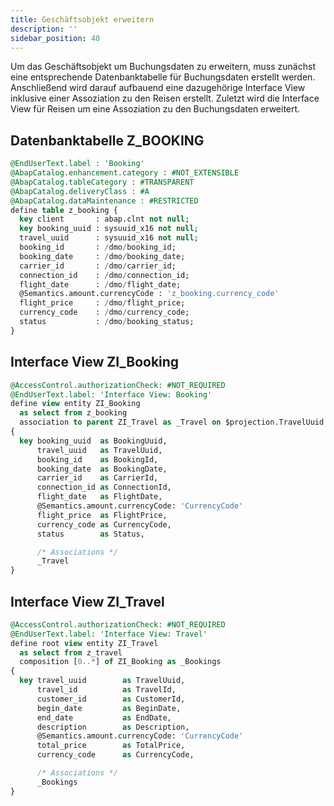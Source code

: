 ```yaml
---
title: Geschäftsobjekt erweitern
description: ''
sidebar_position: 40
---
```


Um das Geschäftsobjekt um Buchungsdaten zu erweitern, muss zunächst eine entsprechende Datenbanktabelle für Buchungsdaten erstellt werden. Anschließend wird darauf aufbauend eine dazugehörige Interface View inklusive einer Assoziation zu den Reisen erstellt. Zuletzt wird die Interface View für Reisen um eine Assoziation zu den Buchungsdaten erweitert.

## Datenbanktabelle Z_BOOKING
```sql
@EndUserText.label : 'Booking'
@AbapCatalog.enhancement.category : #NOT_EXTENSIBLE
@AbapCatalog.tableCategory : #TRANSPARENT
@AbapCatalog.deliveryClass : #A
@AbapCatalog.dataMaintenance : #RESTRICTED
define table z_booking {
  key client       : abap.clnt not null;
  key booking_uuid : sysuuid_x16 not null;
  travel_uuid      : sysuuid_x16 not null;
  booking_id       : /dmo/booking_id;
  booking_date     : /dmo/booking_date;
  carrier_id       : /dmo/carrier_id;
  connection_id    : /dmo/connection_id;
  flight_date      : /dmo/flight_date;
  @Semantics.amount.currencyCode : 'z_booking.currency_code'
  flight_price     : /dmo/flight_price;
  currency_code    : /dmo/currency_code;
  status           : /dmo/booking_status;
}
```

## Interface View ZI_Booking
```sql
@AccessControl.authorizationCheck: #NOT_REQUIRED
@EndUserText.label: 'Interface View: Booking'
define view entity ZI_Booking
  as select from z_booking
  association to parent ZI_Travel as _Travel on $projection.TravelUuid = _Travel.TravelUuid
{
  key booking_uuid  as BookingUuid,
      travel_uuid   as TravelUuid,
      booking_id    as BookingId,
      booking_date  as BookingDate,
      carrier_id    as CarrierId,
      connection_id as ConnectionId,
      flight_date   as FlightDate,
      @Semantics.amount.currencyCode: 'CurrencyCode'
      flight_price  as FlightPrice,
      currency_code as CurrencyCode,
      status        as Status,

      /* Associations */
      _Travel
}
```

## Interface View ZI_Travel
```sql
@AccessControl.authorizationCheck: #NOT_REQUIRED
@EndUserText.label: 'Interface View: Travel'
define root view entity ZI_Travel
  as select from z_travel
  composition [0..*] of ZI_Booking as _Bookings
{
  key travel_uuid        as TravelUuid,
      travel_id          as TravelId,
      customer_id        as CustomerId,
      begin_date         as BeginDate,
      end_date           as EndDate,
      description        as Description,
      @Semantics.amount.currencyCode: 'CurrencyCode'
      total_price        as TotalPrice,
      currency_code      as CurrencyCode,

      /* Associations */
      _Bookings
}
```
